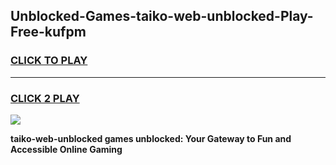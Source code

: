 
## Unblocked-Games-taiko-web-unblocked-Play-Free-kufpm
<h3>
<a href="https://premium76.site?title=taiko-web-unblocked&ref=10A">CLICK TO PLAY</a></h3>
<hr>

<h3>
<a href="https://premium76.site?title=taiko-web-unblocked&ref=10A">CLICK 2 PLAY</a>
  
</h3>

<a href="https://premium76.site?title=taiko-web-unblocked&ref=10A"><img src="https://clearcache.store/games.png"></a>


**taiko-web-unblocked games unblocked: Your Gateway to Fun and Accessible Online Gaming**
